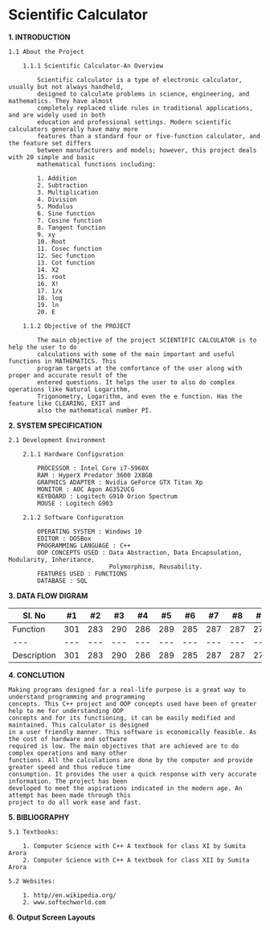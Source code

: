# Scientific Calculator

**1. INTRODUCTION**

	1.1 About the Project

		1.1.1 Scientific Calculator-An Overview

			Scientific calculator is a type of electronic calculator, usually but not always handheld,
			designed to calculate problems in science, engineering, and mathematics. They have almost 
			completely replaced slide rules in traditional applications, and are widely used in both 
			education and professional settings. Modern scientific calculators generally have many more
			features than a standard four or five-function calculator, and the feature set differs 
			between manufacturers and models; however, this project deals with 20 simple and basic 
			mathematical functions including:

			1. Addition
			2. Subtraction
			3. Multiplication
			4. Division
			5. Modulus
			6. Sine function 
			7. Cosine function 
			8. Tangent function 
			9. xy 
			10. Root
			11. Cosec function
			12. Sec function
			13. Cot function
			14. X2
			15. root
			16. X!
			17. 1/x
			18. log
			19. ln
			20. E

		1.1.2 Objective of the PROJECT

			The main objective of the project SCIENTIFIC CALCULATOR is to help the user to do
			calculations with some of the main important and useful functions in MATHEMATICS. This
			program targets at the comfortance of the user along with proper and accurate result of the
			entered questions. It helps the user to also do complex operations like Natural Logarithm,
			Trigonometry, Logarithm, and even the e function. Has the feature like CLEARING, EXIT and
			also the mathematical number PI.

**2. SYSTEM SPECIFICATION**

	2.1 Development Environment

		2.1.1 Hardware Configuration

			PROCESSOR : Intel Core i7-5960X
			RAM : HyperX Predator 3600 2X8GB
			GRAPHICS ADAPTER : Nvidia GeForce GTX Titan Xp
			MONITOR : AOC Agon AG352UCG
			KEYBOARD : Logitech G910 Orion Spectrum
			MOUSE : Logitech G903

		2.1.2 Software Configuration

			OPERATING SYSTEM : Windows 10
			EDITOR : DOSBox
			PROGRAMMING LANGUAGE : C++
			OOP CONCEPTS USED : Data Abstraction, Data Encapsulation, Modularity, Inheritance, 
			                    Polymorphism, Reusability.
			FEATURES USED : FUNCTIONS
			DATABASE : SQL

**3. DATA FLOW DIGRAM**

Sl. No | #1 | #2 | #3 | #4 | #5 | #6 | #7 | #8 | #9 | #10 | #11
--- | --- | --- | --- |--- |--- |--- |--- |--- |--- |--- |---
Function | 301 | 283 | 290 | 286 | 289 | 285 | 287 | 287 | 272 | 276 | 269
--- | --- | --- | --- |--- |--- |--- |--- |--- |--- |--- |---
Description | 301 | 283 | 290 | 286 | 289 | 285 | 287 | 287 | 272 | 276 | 269




**4. CONCLUTION**

	Making programs designed for a real-life purpose is a great way to understand programming and programming
	concepts. This C++ project and OOP concepts used have been of greater help to me for understanding OOP 
	concepts and for its functioning, it can be easily modified and maintained. This calculator is designed 
	in a user friendly manner. This software is economically feasible. As the cost of hardware and software 
	required is low. The main objectives that are achieved are to do complex operations and many other 
	functions. All the calculations are done by the computer and provide greater speed and thus reduce time
	consumption. It provides the user a quick response with very accurate information. The project has been
	developed to meet the aspirations indicated in the modern age. An attempt has been made through this 
	project to do all work ease and fast.

**5. BIBLIOGRAPHY**

	5.1 Textbooks:

		1. Computer Science with C++ A textbook for class XI by Sumita Arora
		2. Computer Science with C++ A textbook for class XII by Sumita Arora

	5.2 Websites:

		1. http//en.wikipedia.org/
		2. www.softechworld.com



**6. Output Screen Layouts**

